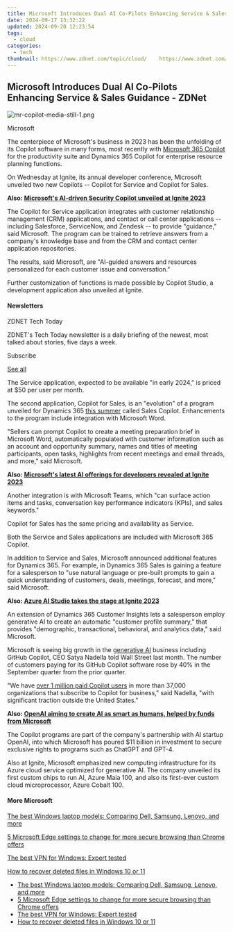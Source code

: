 ```yaml
---
title: Microsoft Introduces Dual AI Co-Pilots Enhancing Service & Sales Guidance - ZDNet
date: 2024-09-17 13:32:22
updated: 2024-09-20 12:23:54
tags:
  - cloud
categories:
  - tech
thumbnail: https://www.zdnet.com/topic/cloud/    https://www.zdnet.com/a/img/resize/366283cac8b2419e9bdd849fd0c49bfe23537f0a/2023/11/15/febafd27-0bde-4cf5-8c89-4bcbc8225287/msaismaller.png?width=170&height=96&fit=crop&format=pjpg&auto=webp
---
```


## Microsoft Introduces Dual AI Co-Pilots Enhancing Service & Sales Guidance - ZDNet

![mr-copilot-media-still-1.png](https://www.zdnet.com/a/img/resize/6513861d0f1eb9e955e572f202103c91bb56ecaa/2023/11/15/81b091f2-efe3-4fff-bc68-d548a4a9b537/mr-copilot-media-still-1.png?auto=webp&width=1280)

Microsoft

The centerpiece of Microsoft's business in 2023 has been the unfolding of its Copilot software in many forms, most recently with [Microsoft 365 Copilot](https://www.zdnet.com/article/what-is-microsoft-copilot-heres-everything-you-need-to-know/) for the productivity suite and Dynamics 365 Copilot for enterprise resource planning functions.

On Wednesday at Ignite, its annual developer conference, Microsoft unveiled two new Copilots -- Copilot for Service and Copilot for Sales.

**Also: [Microsoft's AI-driven Security Copilot unveiled at Ignite 2023](https://www.zdnet.com/article/boosting-cybersecurity-microsofts-ai-driven-security-copilot-unveiled-at-ignite-2023/)**

The Copilot for Service application integrates with customer relationship management (CRM) applications, and contact or call center applications -- including Salesforce, ServiceNow, and Zendesk -- to provide "guidance," said Microsoft. The program can be trained to retrieve answers from a company's knowledge base and from the CRM and contact center application repositories.

The results, said Microsoft, are "AI-guided answers and resources personalized for each customer issue and conversation."

Further customization of functions is made possible by Copilot Studio, a development application also unveiled at Ignite.

#### Newsletters

ZDNET Tech Today

ZDNET's Tech Today newsletter is a daily briefing of the newest, most talked about stories, five days a week.

 Subscribe

[See all](https://www.zdnet.com/newsletters/)

The Service application, expected to be available "in early 2024," is priced at $50 per user per month. 

The second application, Copilot for Sales, is an "evolution" of a program unveiled for Dynamics 365 [this summer](https://www.zdnet.com/article/microsofts-inspire-2023-10-quick-ai-and-partnership-announcements-you-need-to-know/) called Sales Copilot. Enhancements to the program include integration with Microsoft Word. 

"Sellers can prompt Copilot to create a meeting preparation brief in Microsoft Word, automatically populated with customer information such as an account and opportunity summary, names and titles of meeting participants, open tasks, highlights from recent meetings and email threads, and more," said Microsoft. 

**Also: [Microsoft's latest AI offerings for developers revealed at Ignite 2023](https://www.zdnet.com/article/microsofts-latest-ai-offerings-for-developers-revealed-at-ignite-2023/)**

Another integration is with Microsoft Teams, which "can surface action items and tasks, conversation key performance indicators (KPIs), and sales keywords."

Copilot for Sales has the same pricing and availability as Service. 

Both the Service and Sales applications are included with Microsoft 365 Copilot.

In addition to Service and Sales, Microsoft announced additional features for Dynamics 365\. For example, in Dynamics 365 Sales is gaining a feature for a salesperson to "use natural language or pre-built prompts to gain a quick understanding of customers, deals, meetings, forecast, and more," said Microsoft.

**Also: [Azure AI Studio takes the stage at Ignite 2023](https://www.zdnet.com/article/azure-ai-studio-takes-the-stage-at-ignite-2023-unlock-the-potential-of-azure-ai-studios-ai-toolkit/)**

An extension of Dynamics 365 Customer Insights lets a salesperson employ generative AI to create an automatic "customer profile summary," that provides "demographic, transactional, behavioral, and analytics data," said Microsoft. 

Microsoft is seeing big growth in the [generative AI](https://www.zdnet.com/article/what-is-generative-ai-and-why-is-it-so-popular-heres-everything-you-need-to-know/) business including GitHub Copilot, CEO Satya Nadella told Wall Street last month. The number of customers paying for its GitHub Copilot software rose by 40% in the September quarter from the prior quarter.

"We have [over 1 million paid Copilot users](https://www.zdnet.com/article/microsoft-has-over-a-million-paying-github-copilot-users-ceo-nadella/) in more than 37,000 organizations that subscribe to Copilot for business," said Nadella, "with significant traction outside the United States."

**Also: [OpenAI aiming to create AI as smart as humans, helped by funds from Microsoft](https://www.zdnet.com/article/openai-aiming-to-create-ai-as-smart-as-humans-helped-by-funds-from-microsoft/)**

The Copilot programs are part of the company's partnership with AI startup OpenAI, into which Microsoft has poured $11 billion in investment to secure exclusive rights to programs such as ChatGPT and GPT-4\. 

Also at Ignite, Microsoft emphasized new computing infrastructure for its Azure cloud service optimized for generative AI. The company unveiled its first custom chips to run AI, Azure Maia 100, and also its first-ever custom cloud microprocessor, Azure Cobalt 100\. 

#### More Microsoft

[The best Windows laptop models: Comparing Dell, Samsung, Lenovo, and more](https://www.zdnet.com/article/best-windows-laptop/ "The best Windows laptop models: Comparing Dell, Samsung, Lenovo, and more")

[5 Microsoft Edge settings to change for more secure browsing than Chrome offers](https://www.zdnet.com/article/5-microsoft-edge-settings-to-change-for-more-secure-browsing-than-chrome-offers/ "5 Microsoft Edge settings to change for more secure browsing than Chrome offers")

[The best VPN for Windows: Expert tested](https://www.zdnet.com/article/best-vpn-for-windows-pc/ "The best VPN for Windows: Expert tested")

[How to recover deleted files in Windows 10 or 11](https://www.zdnet.com/article/how-to-recover-deleted-files-in-windows-10-or-11/ "How to recover deleted files in Windows 10 or 11")

* [The best Windows laptop models: Comparing Dell, Samsung, Lenovo, and more](https://www.zdnet.com/article/best-windows-laptop/ "The best Windows laptop models: Comparing Dell, Samsung, Lenovo, and more")
* [5 Microsoft Edge settings to change for more secure browsing than Chrome offers](https://www.zdnet.com/article/5-microsoft-edge-settings-to-change-for-more-secure-browsing-than-chrome-offers/ "5 Microsoft Edge settings to change for more secure browsing than Chrome offers")
* [The best VPN for Windows: Expert tested](https://www.zdnet.com/article/best-vpn-for-windows-pc/ "The best VPN for Windows: Expert tested")
* [How to recover deleted files in Windows 10 or 11](https://www.zdnet.com/article/how-to-recover-deleted-files-in-windows-10-or-11/ "How to recover deleted files in Windows 10 or 11")

<ins class="adsbygoogle"
     style="display:block"
     data-ad-format="autorelaxed"
     data-ad-client="ca-pub-7571918770474297"
     data-ad-slot="1223367746"></ins>



<ins class="adsbygoogle"
     style="display:block"
     data-ad-client="ca-pub-7571918770474297"
     data-ad-slot="8358498916"
     data-ad-format="auto"
     data-full-width-responsive="true"></ins>
